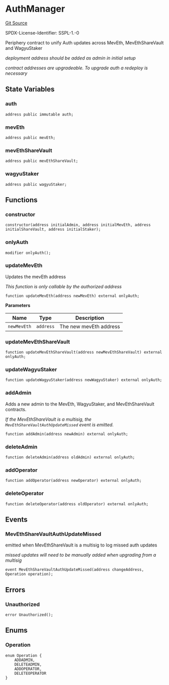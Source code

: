 # AuthManager
[Git Source](https://github.com/manifoldfinance/mevETH2/blob/3090c0b460080053b688ae3504dd322da59dd255/src/libraries/AuthManager.sol)

SPDX-License-Identifier: SSPL-1.-0

Periphery contract to unify Auth updates across MevEth, MevEthShareVault and WagyuStaker

*deployment address should be added as admin in initial setup*

*contract addresses are upgradeable. To upgrade auth a redeploy is necessary*


## State Variables
### auth

```solidity
address public immutable auth;
```


### mevEth

```solidity
address public mevEth;
```


### mevEthShareVault

```solidity
address public mevEthShareVault;
```


### wagyuStaker

```solidity
address public wagyuStaker;
```


## Functions
### constructor


```solidity
constructor(address initialAdmin, address initialMevEth, address initialShareVault, address initialStaker);
```

### onlyAuth


```solidity
modifier onlyAuth();
```

### updateMevEth

Updates the mevEth address

*This function is only callable by the authorized address*


```solidity
function updateMevEth(address newMevEth) external onlyAuth;
```
**Parameters**

|Name|Type|Description|
|----|----|-----------|
|`newMevEth`|`address`|The new mevEth address|


### updateMevEthShareVault


```solidity
function updateMevEthShareVault(address newMevEthShareVault) external onlyAuth;
```

### updateWagyuStaker


```solidity
function updateWagyuStaker(address newWagyuStaker) external onlyAuth;
```

### addAdmin

Adds a new admin to the MevEth, WagyuStaker, and MevEthShareVault contracts.

*If the MevEthShareVault is a multisig, the `MevEthShareVaultAuthUpdateMissed` event is emitted.*


```solidity
function addAdmin(address newAdmin) external onlyAuth;
```

### deleteAdmin


```solidity
function deleteAdmin(address oldAdmin) external onlyAuth;
```

### addOperator


```solidity
function addOperator(address newOperator) external onlyAuth;
```

### deleteOperator


```solidity
function deleteOperator(address oldOperator) external onlyAuth;
```

## Events
### MevEthShareVaultAuthUpdateMissed
emitted when MevEthShareVault is a multisig to log missed auth updates

*missed updates will need to be manually added when upgrading from a multisig*


```solidity
event MevEthShareVaultAuthUpdateMissed(address changeAddress, Operation operation);
```

## Errors
### Unauthorized

```solidity
error Unauthorized();
```

## Enums
### Operation

```solidity
enum Operation {
    ADDADMIN,
    DELETEADMIN,
    ADDOPERATOR,
    DELETEOPERATOR
}
```

